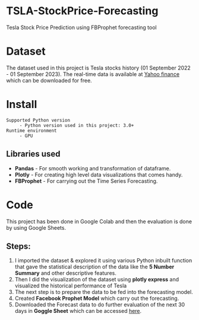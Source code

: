 # TSLA-StockPrice-Forecasting
Tesla Stock Price Prediction using FBProphet forecasting tool

# Dataset
The dataset used in this project is Tesla stocks history (01 September 2022 - 01 September 2023). The real-time data is available at [Yahoo finance](https://finance.yahoo.com/quote/TSLA?p=TSLA&.tsrc=fin-srch) which can be downloaded for free.

# Install
    Supported Python version
         - Python version used in this project: 3.0+
    Runtime environment
         - GPU

## Libraries used
* **Pandas** - For smooth working and transformation of dataframe.
* **Plotly** - For creating high level data visualizations that comes handy.
* **FBProphet** - For carrying out the Time Series Forecasting.

# Code
This project has been done in Google Colab and then the evaluation is done by using Google Sheets.

## Steps:
1. I imported the dataset & explored it using various Python inbuilt function that gave the statistical description of the data like the **5 Number Summary** and other descriptive features.
2. Then I did the visualization of the dataset using **plotly express** and visualized the historical performance of Tesla
3. The next step is to prepare the data to be fed into the forecasting model.
4. Created **Facebook Prophet Model** which carry out the forecasting.
5. Downloaded the Forecast data to do further evaluation of the next 30 days in **Goggle Sheet** which can be accessed [here](https://docs.google.com/spreadsheets/d/1HcbhNFkfTJBETnIBkcB0QM0Db9TSXfh7kevnMgPqlUY/edit?usp=sharing).





